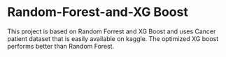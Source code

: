 # Random-Forest-and-XG Boost

This project is based on Random Forrest and XG Boost and uses Cancer patient dataset that is easily available on kaggle.
The optimized XG boost performs better than Random Forest.
